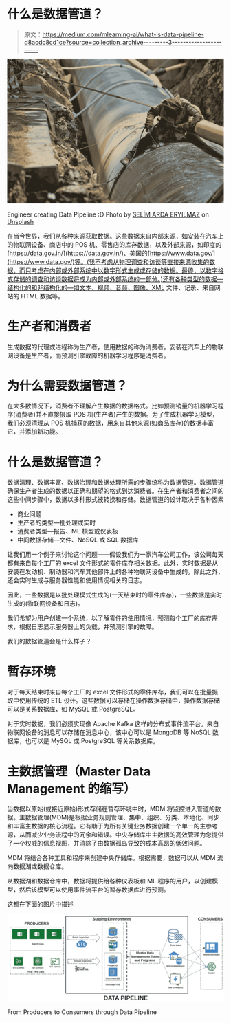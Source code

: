 # 什么是数据管道？

> 原文：<https://medium.com/mlearning-ai/what-is-data-pipeline-d8acdc8cd1ce?source=collection_archive---------3----------------------->

![](img/4209141c2a435157eb0496086051bc2b.png)

Engineer creating Data Pipeline :D Photo by [SELİM ARDA ERYILMAZ](https://unsplash.com/@selimarda?utm_source=unsplash&utm_medium=referral&utm_content=creditCopyText) on [Unsplash](https://unsplash.com/s/photos/pipeline?utm_source=unsplash&utm_medium=referral&utm_content=creditCopyText)

在当今世界，我们从各种来源获取数据。这些数据来自内部来源，如安装在汽车上的物联网设备、商店中的 POS 机、零售店的库存数据，以及外部来源，如印度的[https://data.gov.in/](https://data.gov.in/)、美国的[https://www.data.gov/](https://www.data.gov/)等。(我不考虑从物理调查和访谈等直接来源收集的数据，而只考虑在内部或外部系统中以数字形式生成或存储的数据。最终，以数字格式存储的调查和访谈数据将成为内部或外部系统的一部分。)还有各种类型的数据—结构化的和非结构化的—如文本、视频、音频、图像、XML 文件、记录、来自网站的 HTML 数据等。

# 生产者和消费者

生成数据的代理或进程称为生产者，使用数据的称为消费者。安装在汽车上的物联网设备是生产者，而预测引擎故障的机器学习程序是消费者。

# 为什么需要数据管道？

在大多数情况下，消费者不理解产生数据的数据格式。比如预测销量的机器学习程序(消费者)并不直接摄取 POS 机(生产者)产生的数据。为了生成机器学习模型，我们必须清理从 POS 机捕获的数据，用来自其他来源(如商品库存)的数据丰富它，并添加新功能。

# 什么是数据管道？

数据清理、数据丰富、数据治理和数据处理所需的步骤统称为数据管道。数据管道确保生产者生成的数据以正确和期望的格式到达消费者。在生产者和消费者之间的这些中间步骤中，数据以多种形式被转换和存储。数据管道的设计取决于各种因素

*   商业问题
*   生产者的类型—批处理或实时
*   消费者类型—报告、ML 模型或仪表板
*   中间数据存储—文件、NoSQL 或 SQL 数据库

让我们用一个例子来讨论这个问题——假设我们为一家汽车公司工作，该公司每天都有来自每个工厂的 excel 文件形式的零件库存相关数据。此外，实时数据是从安装在发动机、制动器和汽车其他部件上的各种物联网设备中生成的。除此之外，还会实时生成与服务器性能和使用情况相关的日志。

因此，一些数据是以批处理模式生成的(一天结束时的零件库存)，一些数据是实时生成的(物联网设备和日志)。

我们希望为用户创建一个系统，以了解零件的使用情况，预测每个工厂的库存需求，根据日志显示服务器上的负载，并预测引擎的故障。

我们的数据管道会是什么样子？

# 暂存环境

对于每天结束时来自每个工厂的 excel 文件形式的零件库存，我们可以在批量摄取中使用传统的 ETL 设计。这些数据可以存储在操作数据存储中，操作数据存储可以是关系数据库，如 MySQL 或 PostgreSQL。

对于实时数据，我们必须实现像 Apache Kafka 这样的分布式事件流平台。来自物联网设备的消息可以存储在消息中心，该中心可以是 MongoDB 等 NoSQL 数据库，也可以是 MySQL 或 PostgreSQL 等关系数据库。

# 主数据管理（Master Data Management 的缩写）

当数据以原始(或接近原始)形式存储在暂存环境中时，MDM 将监控进入管道的数据。主数据管理(MDM)是根据业务规则管理、集中、组织、分类、本地化、同步和丰富主数据的核心流程。它有助于为所有关键业务数据创建一个单一的主参考源，从而减少业务流程中的冗余和错误。中央存储库中主数据的高效管理为您提供了一个权威的信息视图，并消除了由数据孤岛导致的成本高昂的低效问题。

MDM 将结合各种工具和程序来创建中央存储库。根据需要，数据可以从 MDM 流向数据湖或数据仓库。

从数据湖和数据仓库中，数据将提供给各种仪表板和 ML 程序的用户，以创建模型，然后该模型可以使用事件流平台的暂存数据库进行预测。

这都在下面的图片中描述

![](img/bbd1f639f43462ae0c3792e71ee8b94c.png)

From Producers to Consumers through Data Pipeline